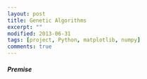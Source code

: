 ```yaml
---
layout: post
title: Genetic Algorithms
excerpt: ""
modified: 2013-06-31
tags: [project, Python, matplotlib, numpy]
comments: true
---
```


##### Premise


